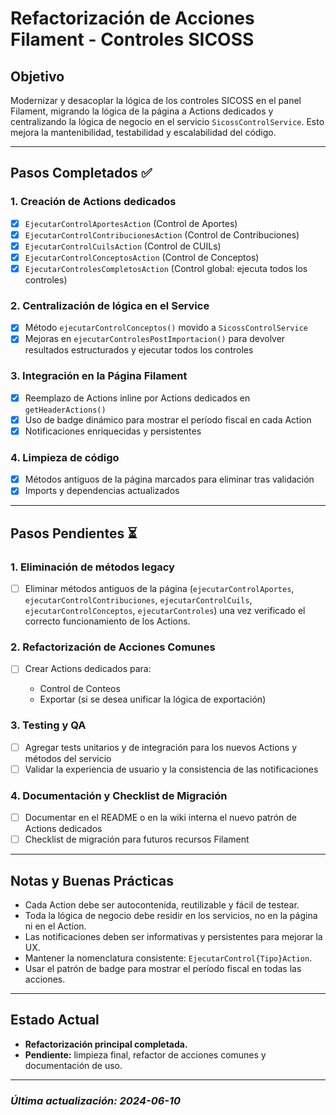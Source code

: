 # Refactorización de Acciones Filament - Controles SICOSS

## Objetivo

Modernizar y desacoplar la lógica de los controles SICOSS en el panel Filament, migrando la lógica de la página a Actions dedicados y centralizando la lógica de negocio en el servicio `SicossControlService`. Esto mejora la mantenibilidad, testabilidad y escalabilidad del código.

---

## Pasos Completados ✅

### 1. **Creación de Actions dedicados**

- [x] `EjecutarControlAportesAction` (Control de Aportes)
- [x] `EjecutarControlContribucionesAction` (Control de Contribuciones)
- [x] `EjecutarControlCuilsAction` (Control de CUILs)
- [x] `EjecutarControlConceptosAction` (Control de Conceptos)
- [x] `EjecutarControlesCompletosAction` (Control global: ejecuta todos los controles)

### 2. **Centralización de lógica en el Service**

- [x] Método `ejecutarControlConceptos()` movido a `SicossControlService`
- [x] Mejoras en `ejecutarControlesPostImportacion()` para devolver resultados estructurados y ejecutar todos los controles

### 3. **Integración en la Página Filament**

- [x] Reemplazo de Actions inline por Actions dedicados en `getHeaderActions()`
- [x] Uso de badge dinámico para mostrar el período fiscal en cada Action
- [x] Notificaciones enriquecidas y persistentes

### 4. **Limpieza de código**

- [x] Métodos antiguos de la página marcados para eliminar tras validación
- [x] Imports y dependencias actualizados

---

## Pasos Pendientes ⏳

### 1. **Eliminación de métodos legacy**

- [ ] Eliminar métodos antiguos de la página (`ejecutarControlAportes`, `ejecutarControlContribuciones`, `ejecutarControlCuils`, `ejecutarControlConceptos`, `ejecutarControles`) una vez verificado el correcto funcionamiento de los Actions.

### 2. **Refactorización de Acciones Comunes**

- [ ] Crear Actions dedicados para:

  - Control de Conteos
  - Exportar (si se desea unificar la lógica de exportación)

### 3. **Testing y QA**

- [ ] Agregar tests unitarios y de integración para los nuevos Actions y métodos del servicio
- [ ] Validar la experiencia de usuario y la consistencia de las notificaciones

### 4. **Documentación y Checklist de Migración**

- [ ] Documentar en el README o en la wiki interna el nuevo patrón de Actions dedicados
- [ ] Checklist de migración para futuros recursos Filament

---

## Notas y Buenas Prácticas

- Cada Action debe ser autocontenida, reutilizable y fácil de testear.
- Toda la lógica de negocio debe residir en los servicios, no en la página ni en el Action.
- Las notificaciones deben ser informativas y persistentes para mejorar la UX.
- Mantener la nomenclatura consistente: `EjecutarControl{Tipo}Action`.
- Usar el patrón de badge para mostrar el período fiscal en todas las acciones.

---

## Estado Actual

- **Refactorización principal completada.**
- **Pendiente:** limpieza final, refactor de acciones comunes y documentación de uso.

---

### _Última actualización: 2024-06-10_
